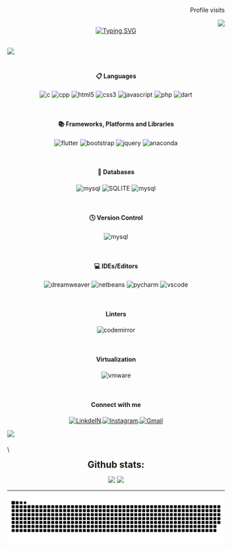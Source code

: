 <p></p>
    <br><br>
  <p align="right"> Profile visits</p> <img align="right" src="https://profile-counter.glitch.me/Alto-b/count.svg">
    <br>

  <div align="center" >
    <a href="https://git.io/typing-svg"><img src="https://readme-typing-svg.herokuapp.com?font=Fira+Code&weight=100&size=25&pause=1000&color=5DF700&width=435&lines=Hello+There+%2C+Nice+To+See+You;I'm+Alto+B+;Flutter+Developer"
        alt="Typing SVG" /></a>
  </div>

  
<br>

 <img src="https://user-images.githubusercontent.com/73097560/115834477-dbab4500-a447-11eb-908a-139a6edaec5c.gif"><br><br>
 
<h4 align="center"> 📋 Languages</h4>
   <p align="center">
   <img align="center" alt="c" width="auto" src="https://img.shields.io/badge/C-00599C?style=for-the-badge&logo=c&logoColor=white" />
   <img align="center" alt="cpp" width="auto" src="https://img.shields.io/badge/C%2B%2B-00599C?style=for-the-badge&logo=c%2B%2B&logoColor=white" />
   <img align="center" alt="html5" width="auto" src="https://img.shields.io/badge/HTML5-E34F26?style=for-the-badge&logo=html5&logoColor=white" />
   <img align="center" alt="css3" width="auto" src="https://img.shields.io/badge/CSS3-1572B6?style=for-the-badge&logo=css3&logoColor=white" />
   <img align="center" alt="javascript" width="auto" src="https://img.shields.io/badge/JavaScript-323330?style=for-the-badge&logo=javascript&logoColor=F7DF1E" />
   <img align="center" alt="php" width="auto" src="https://img.shields.io/badge/PHP-777BB4?style=for-the-badge&logo=php&logoColor=white" />
      <img align="center" alt="dart" width="auto" src="https://img.shields.io/badge/dart-%230175C2.svg?style=for-the-badge&logo=dart&logoColor=white" />
</p>
   
   <br>
   <h4 align="center"> 📚 Frameworks, Platforms and Libraries</h4>
   <p align="center">
     <img align="center" alt="flutter" width="auto" src="https://img.shields.io/badge/Flutter-%2302569B.svg?style=for-the-badge&logo=Flutter&logoColor=white" />
     <img align="center" alt="bootstrap" width="auto" src="https://img.shields.io/badge/bootstrap-%238511FA.svg?style=for-the-badge&logo=bootstrap&logoColor=white" />
     <img align="center" alt="jquery" width="auto" src="https://img.shields.io/badge/jquery-%230769AD.svg?style=for-the-badge&logo=jquery&logoColor=white" />
   <img align="center" alt="anaconda" width="auto" src="https://img.shields.io/badge/Anaconda-%2344A833.svg?style=for-the-badge&logo=anaconda&logoColor=white" />
   
   
  
</p>
<br>
<h4 align="center"> 💾 Databases</h4>
   <p align="center">
   <img align="center" alt="mysql" width="auto" src="https://img.shields.io/badge/MySQL-005C84?style=for-the-badge&logo=mysql&logoColor=white" />
     <img align="center" alt="SQLITE" width="auto" src="https://img.shields.io/badge/SQLite-07405E?style=for-the-badge&logo=sqlite&logoColor=white" />
        <img align="center" alt="mysql" width="auto" src="https://github.com/Alto-b/Alto-b/assets/89630614/54f87f19-c71a-45a7-83c0-cbe92fd62975" />
      
</p>
   
   
 <br>
 <h4 align="center"> 🕓 Version Control</h4>
   <p align="center">
   <img align="center" alt="mysql" width="auto" src="https://img.shields.io/badge/github-181717.svg?style=for-the-badge&logo=github&logoColor=white" />
</p>

<br>
<h4 align="center">💻 IDEs/Editors</h4>
   <p align="center">
    <img align="center" alt="dreamweaver" width="auto" src="https://img.shields.io/badge/Adobe%20Dreamweaver-072401?style=for-the-badge&logo=Adobe%20Dreamweaver&logoColor=34F400" />
    <img align="center" alt="netbeans" width="auto" src="https://img.shields.io/badge/apache%20netbeans-1B6AC6?style=for-the-badge&logo=apache%20netbeans%20IDE&logoColor=white" />
    <img align="center" alt="pycharm" width="auto" src="https://img.shields.io/badge/PyCharm-000000.svg?&style=for-the-badge&logo=PyCharm&logoColor=white" />
    <img align="center" alt="vscode" width="auto" src="https://img.shields.io/badge/VSCode-0078D4?style=for-the-badge&logo=visual%20studio%20code&logoColor=white" />
</p>


 <br>
<h4 align="center">Linters</h4>
 <p align="center">
    <img align="center" alt="codemirror" width="auto" src="https://img.shields.io/badge/CodeMirror-D30707?style=for-the-badge&logo=CodeMirror&logoColor=white" />
</p>


<br>
<h4 align="center">Virtualization</h4>
 <p align="center">
    <img align="center" alt="vmware" width="auto" src="https://img.shields.io/badge/VMware-231f20?style=for-the-badge&logo=VMware&logoColor=white" />
</p>


<br>
<h4 align="center"> Connect with me</h4>
<p align="center">
   <a target="_blank" href="https://www.linkedin.com/in/alto-b-puthethu-b864b6251">
    <img align="center" alt="LinkdeIN" width="auto" src="https://img.shields.io/badge/LinkedIn-0077B5?style=for-the-badge&logo=linkedin&logoColor=white" />
   </a>
   <a target="_blank" href="https://www.instagram.com/_fotofreak_/">
  <img align="center" alt="Instagram" width="auto" src="https://img.shields.io/badge/Instagram-E4405F?style=for-the-badge&logo=instagram&logoColor=white" />
   </a>
   <a target="_blank" href="mailto:altob282@gmail.com">
  <img align="center" alt="Gmail" width="92px" src="https://img.shields.io/badge/Gmail-D14836?style=for-the-badge&logo=gmail&logoColor=white"/>
   </a>
</p>


 <img src="https://user-images.githubusercontent.com/73097560/115834477-dbab4500-a447-11eb-908a-139a6edaec5c.gif"><br><br>\

 <div align="center">
<h2 align="center" style="margin: 5px 10px;">Github stats:</h2> 

[![](https://github-readme-stats.vercel.app/api?username=alto-b&show_icons=true&theme=tokyonight&hide_border=true&locale=en)](https://github.com/suraj-k-s)
[![](https://github-readme-streak-stats.herokuapp.com/?user=suraj-k-s&theme=material-palenight)](https://github.com/suraj-k-s)
</div>

----

<p align="center">
  <img  src="https://raw.githubusercontent.com/Elanza-48/Elanza-48/main/resources/img/github-contribution-grid-snake.svg"
    alt="example" />
</p>
<br/>



<!--
**Alto-b/Alto-b** is a ✨ _special_ ✨ repository because its `README.md` (this file) appears on your GitHub profile.

Here are some ideas to get you started:

- 🔭 I’m currently working on ...
- 🌱 I’m currently learning ...
- 👯 I’m looking to collaborate on ...
- 🤔 I’m looking for help with ...
- 💬 Ask me about ...
- 📫 How to reach me: ...
- 😄 Pronouns: ...
- ⚡ Fun fact: ...
-->


